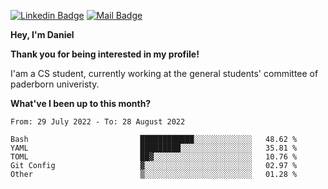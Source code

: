[![Linkedin Badge](https://img.shields.io/badge/-LinkedIn-0e76a8?style=flat-square&logo=Linkedin&logoColor=white)](https://www.linkedin.com/in/daniel-negi-592ba3223/)
[![Mail Badge](https://img.shields.io/badge/Gmail-D14836?style=flat-square&logo=gmail&logoColor=white)](mailto:daniel.ravi.negi@googlemail.com)

**Hey, I'm Daniel**

**Thank you for being interested in my profile!**

I'am a CS student, currently working at the general students' committee of paderborn univeristy.

**What've I been up to this month?** 

<!--START_SECTION:waka-->

```text
From: 29 July 2022 - To: 28 August 2022

Bash                         ████████████░░░░░░░░░░░░░   48.62 %
YAML                         █████████░░░░░░░░░░░░░░░░   35.81 %
TOML                         ██▓░░░░░░░░░░░░░░░░░░░░░░   10.76 %
Git Config                   ▓░░░░░░░░░░░░░░░░░░░░░░░░   02.97 %
Other                        ▒░░░░░░░░░░░░░░░░░░░░░░░░   01.28 %
```

<!--END_SECTION:waka-->
